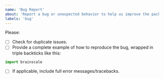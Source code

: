 ```yaml
---
name: 'Bug Report'
about: 'Report a bug or unexpected behavior to help us improve the package'
labels: 'bug'
---
```


Please:

- [ ] Check for duplicate issues.
- [ ] Provide a complete example of how to reproduce the bug, wrapped in triple backticks like this:

```python
import brainscale
```

- [ ] If applicable, include full error messages/tracebacks.